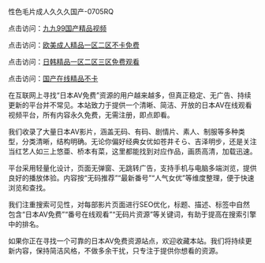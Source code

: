 性色毛片成人久久久国产-0705RQ

点击访问：<a href="https://tfda.pages.dev/">九九99国产精品视频</a>

点击访问：<a href="https://bsdf-5f5.pages.dev/">欧美成人精品一区二区不卡免费</a>

点击访问：<a href="https://cfad.pages.dev/">日韩精品一区二区三区免费观看</a>

点击访问：<a href="https://gfd-5xg.pages.dev/">国产在线精品不卡</a>

在互联网上寻找“日本AV免费”资源的用户越来越多，但真正稳定、无广告、持续更新的平台并不常见。本站致力于提供一个清晰、简洁、开放的日本AV在线观看视频平台，所有内容永久免费，无需注册，即点即看。

我们收录了大量日本AV影片，涵盖无码、有码、剧情片、素人、制服等多种类型，分类清晰，结构明确。无论你偏好经典女优如苍井そら、吉泽明步，还是关注当红艺人如三上悠亜、桥本有菜，这里都能找到对应作品，画质高清，加载迅速。

平台采用轻量化设计，页面无弹窗、无跳转广告，支持手机与电脑多端浏览，提供良好的播放体验。内容按“无码推荐”“最新番号”“人气女优”等维度整理，便于快速浏览和查找。

我们注重搜索可见性，对每部影片页面进行SEO优化，标题、描述、标签中自然包含“日本AV免费”“番号在线观看”“无码片资源”等关键词，有助于提高在搜索引擎中的排名。

如果你正在寻找一个可靠的日本AV免费资源站点，欢迎收藏本站。我们将持续更新内容，保持简洁风格，不做多余干扰，只专注于提供你想看的资源。

<span style="display:none;">[Canonical link](https://github.com/I20250705/So10 ）</span>
